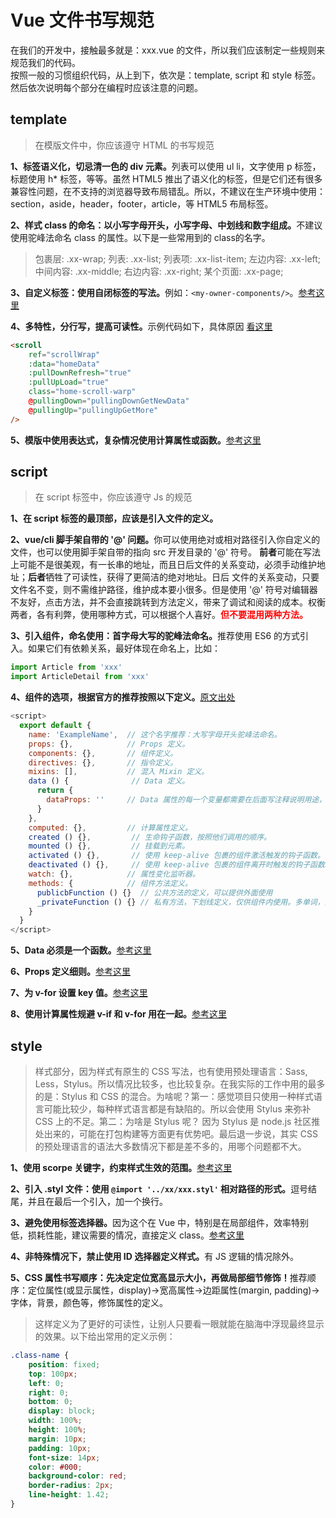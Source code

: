 # Vue 文件书写规范

在我们的开发中，接触最多就是：xxx.vue 的文件，所以我们应该制定一些规则来规范我们的代码。<br/>
按照一般的习惯组织代码，从上到下，依次是：template, script 和 style 标签。然后依次说明每个部分在编程时应该注意的问题。

## template

> 在模版文件中，你应该遵守 HTML 的书写规范

<strong>1、标签语义化，切忌清一色的 div 元素。</strong>列表可以使用 ul li，文字使用 p 标签，标题使用 h* 标签，等等。虽然 HTML5 推出了语义化的标签，但是它们还有很多兼容性问题，在不支持的浏览器导致布局错乱。所以，不建议在生产环境中使用：section，aside，header，footer，article，等 HTML5 布局标签。

<strong>2、样式 class 的命名：以小写字母开头，小写字母、中划线和数字组成。</strong>不建议使用驼峰法命名 class 的属性。以下是一些常用到的 class的名字。
> 包裹层: .xx-wrap; 列表: .xx-list; 列表项: .xx-list-item; 左边内容: .xx-left; 中间内容: .xx-middle; 右边内容: .xx-right; 某个页面: .xx-page;

<strong>3、自定义标签：使用自闭标签的写法。</strong>例如：```<my-owner-components/>```。[参考这里](https://cn.vuejs.org/v2/style-guide/#%E8%87%AA%E9%97%AD%E5%90%88%E7%BB%84%E4%BB%B6-%E5%BC%BA%E7%83%88%E6%8E%A8%E8%8D%90)

<strong>4、多特性，分行写，提高可读性。</strong>示例代码如下，具体原因 [看这里](https://cn.vuejs.org/v2/style-guide/#%E5%A4%9A%E4%B8%AA%E7%89%B9%E6%80%A7%E7%9A%84%E5%85%83%E7%B4%A0-%E5%BC%BA%E7%83%88%E6%8E%A8%E8%8D%90)
```html
<scroll
    ref="scrollWrap"
    :data="homeData"
    :pullDownRefresh="true"
    :pullUpLoad="true"
    class="home-scroll-warp"
    @pullingDown="pullingDownGetNewData"
    @pullingUp="pullingUpGetMore"
/>
```
<strong>5、模版中使用表达式，复杂情况使用计算属性或函数。</strong>[参考这里](https://cn.vuejs.org/v2/style-guide/#%E6%A8%A1%E6%9D%BF%E4%B8%AD%E7%AE%80%E5%8D%95%E7%9A%84%E8%A1%A8%E8%BE%BE%E5%BC%8F-%E5%BC%BA%E7%83%88%E6%8E%A8%E8%8D%90)

## script

> 在 script 标签中，你应该遵守 Js 的规范

<strong>1、在 script 标签的最顶部，应该是引入文件的定义。</strong>

<strong>2、vue/cli 脚手架自带的 '@' 问题。</strong>你可以使用绝对或相对路径引入你自定义的文件，也可以使用脚手架自带的指向 src 开发目录的 '@' 符号。
**前者**可能在写法上可能不是很美观，有一长串的地址，而且日后文件的关系变动，必须手动维护地址；**后者**牺牲了可读性，获得了更简洁的绝对地址。日后
文件的关系变动，只要文件名不变，则不需维护路径，维护成本要小很多。但是使用 '@' 符号对编辑器不友好，点击方法，并不会直接跳转到方法定义，带来了调试和阅读的成本。权衡两者，各有利弊，使用哪种方式，可以根据个人喜好。**<span style="color: red;">但不要混用两种方法。</span>**

<strong>3、引入组件，命名使用：首字母大写的驼峰法命名。</strong>推荐使用 ES6 的方式引入。如果它们有依赖关系，最好体现在命名上，比如：<br/>
```javascript
import Article from 'xxx'
import ArticleDetail from 'xxx'
```
<strong>4、组件的选项，根据官方的推荐按照以下定义。</strong>[原文出处](https://cn.vuejs.org/v2/style-guide/#%E7%BB%84%E4%BB%B6-%E5%AE%9E%E4%BE%8B%E7%9A%84%E9%80%89%E9%A1%B9%E7%9A%84%E9%A1%BA%E5%BA%8F-%E6%8E%A8%E8%8D%90)
```javascript
<script>
  export default {
    name: 'ExampleName',  // 这个名字推荐：大写字母开头驼峰法命名。
    props: {},            // Props 定义。
    components: {},       // 组件定义。
    directives: {},       // 指令定义。
    mixins: [],           // 混入 Mixin 定义。
    data () {              // Data 定义。
      return {
        dataProps: ''     // Data 属性的每一个变量都需要在后面写注释说明用途，就像这样
      }
    },
    computed: {},         // 计算属性定义。
    created () {},         // 生命钩子函数，按照他们调用的顺序。
    mounted () {},         // 挂载到元素。
    activated () {},       // 使用 keep-alive 包裹的组件激活触发的钩子函数。
    deactivated () {},     // 使用 keep-alive 包裹的组件离开时触发的钩子函数。
    watch: {},            // 属性变化监听器。
    methods: {            // 组件方法定义。
      publicbFunction () {}  // 公共方法的定义，可以提供外面使用
      _privateFunction () {} // 私有方法，下划线定义，仅供组件内使用。多单词，注意与系统名字冲突！
    }
  }
</script>
```

<strong>5、Data 必须是一个函数。</strong>[参考这里](https://cn.vuejs.org/v2/style-guide/#%E7%BB%84%E4%BB%B6%E6%95%B0%E6%8D%AE-%E5%BF%85%E8%A6%81)

<strong>6、Props 定义细则。</strong>[参考这里](https://cn.vuejs.org/v2/style-guide/#Prop-%E5%AE%9A%E4%B9%89-%E5%BF%85%E8%A6%81)

<strong>7、为 v-for 设置 key 值。</strong>[参考这里](https://cn.vuejs.org/v2/style-guide/#%E4%B8%BA-v-for-%E8%AE%BE%E7%BD%AE%E9%94%AE%E5%80%BC-%E5%BF%85%E8%A6%81)

<strong>8、使用计算属性规避 v-if 和 v-for 用在一起。</strong>[参考这里](https://cn.vuejs.org/v2/style-guide/#%E9%81%BF%E5%85%8D-v-if-%E5%92%8C-v-for-%E7%94%A8%E5%9C%A8%E4%B8%80%E8%B5%B7-%E5%BF%85%E8%A6%81)

## style

> 样式部分，因为样式有原生的 CSS 写法，也有使用预处理语言：Sass, Less，Stylus。所以情况比较多，也比较复杂。在我实际的工作中用的最多的是：Stylus 和 CSS 的混合。为啥呢？第一：感觉项目只使用一种样式语言可能比较少，每种样式语言都是有缺陷的。所以会使用 Stylus 来弥补 CSS 上的不足。第二：为啥是 Stylus 呢？ 因为 Stylus 是 node.js 社区推处出来的，可能在打包构建等方面更有优势吧。最后退一步说，其实 CSS 的预处理语言的语法大多数情况下都是差不多的，用哪个问题都不大。

<strong>1、使用 scorpe 关键字，约束样式生效的范围。</strong>[参考这里](https://cn.vuejs.org/v2/style-guide/#%E4%B8%BA%E7%BB%84%E4%BB%B6%E6%A0%B7%E5%BC%8F%E8%AE%BE%E7%BD%AE%E4%BD%9C%E7%94%A8%E5%9F%9F-%E5%BF%85%E8%A6%81)

<strong>2、引入 .styl 文件：使用 ```@import '../xx/xxx.styl'``` 相对路径的形式。</strong>逗号结尾，并且在最后一个引入，加一个换行。

<strong>3、避免使用标签选择器。</strong>因为这个在 Vue 中，特别是在局部组件，效率特别低，损耗性能，建议需要的情况，直接定义 class。[参考这里](https://cn.vuejs.org/v2/style-guide/#scoped-%E4%B8%AD%E7%9A%84%E5%85%83%E7%B4%A0%E9%80%89%E6%8B%A9%E5%99%A8-%E8%B0%A8%E6%85%8E%E4%BD%BF%E7%94%A8)

<strong>4、非特殊情况下，禁止使用 ID 选择器定义样式。</strong>有 JS 逻辑的情况除外。

<strong>5、CSS 属性书写顺序：先决定定位宽高显示大小，再做局部细节修饰！</strong>推荐顺序：定位属性(或显示属性，display)->宽高属性->边距属性(margin, padding)->字体，背景，颜色等，修饰属性的定义。

> 这样定义为了更好的可读性，让别人只要看一眼就能在脑海中浮现最终显示的效果。以下给出常用的定义示例：

```CSS
.class-name {
    position: fixed;
    top: 100px;
    left: 0;
    right: 0;
    bottom: 0;
    display: block;
    width: 100%;
    height: 100%;
    margin: 10px;
    padding: 10px;
    font-size: 14px;
    color: #000;
    background-color: red;
    border-radius: 2px;
    line-height: 1.42;
}
```
